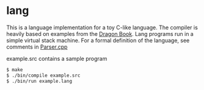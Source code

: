 lang
====

This is a language implementation for a toy C-like language. The compiler is heavily based on examples from the [Dragon Book](http://dragonbook.stanford.edu/). Lang programs run in a simple virtual stack machine. For a formal definition of the language, see comments in [Parser.cpp](src/compiler/Parser.cpp)

example.src contains a sample program

```bash
$ make
$ ./bin/compile example.src
$ ./bin/run example.lang
```
